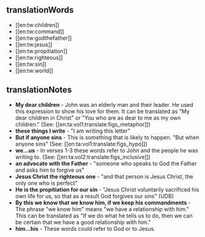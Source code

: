 ## translationWords

* [[en:tw:children]]
* [[en:tw:command]]
* [[en:tw:godthefather]]
* [[en:tw:jesus]]
* [[en:tw:propitiation]]
* [[en:tw:righteous]]
* [[en:tw:sin]]
* [[en:tw:world]]

## translationNotes

* **My dear children** - John was an elderly man and their leader. He used this expression to show his love for them. It can be translated as "My dear children in Christ" or "You who are as dear to me as my own children." (See: [[en:ta:vol1:translate:figs_metaphor]])
* **these things I write** - "I am writing this letter"
* **But if anyone sins** - This is something that is likely to happen. "But when anyone sins" (See: [[en:ta:vol1:translate:figs_hypo]])
* **we…us** - In verses 1-3 these words refer to John and the people he was writing to. (See: [[en:ta:vol2:translate:figs_inclusive]])
* **an advocate with the Father** - "someone who speaks to God the Father and asks him to forgive us"
* **Jesus Christ the righteous one** - "and that person is Jesus Christ, the only one who is perfect"
* **He is the propitiation for our sin** - "Jesus Christ voluntarily sacrificed his own life for us, so that as a result God forgives our sins" (UDB)
* **By this we know that we know him, if we keep his commandments** - The phrase "we know him" means "we have a relationship with him." This can be translated as "If we do what he tells us to do, then we can be certain that we have a good relationship with him."
* **him…his** - These words could refer to God or to Jesus.
